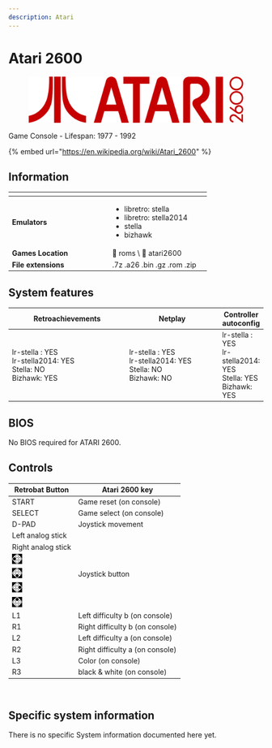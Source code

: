```yaml
---
description: Atari
---
```


# Atari 2600

<div align="left">

<figure><img src="https://raw.githubusercontent.com/fabricecaruso/es-theme-carbon/52ff37c9e265587d006945a2ba695b5a962b3a3d/art/logos/atari2600.svg" alt=""><figcaption></figcaption></figure>

</div>

Game Console - Lifespan: 1977 - 1992

{% embed url="https://en.wikipedia.org/wiki/Atari_2600" %}

## Information

<table data-header-hidden><thead><tr><th width="184"></th><th></th><th data-hidden></th></tr></thead><tbody><tr><td><strong>Emulators</strong></td><td><ul><li>libretro: stella</li><li>libretro: stella2014</li><li>stella</li><li>bizhawk</li></ul></td><td></td></tr><tr><td><strong>Games Location</strong></td><td><span data-gb-custom-inline data-tag="emoji" data-code="1f4c1">📁</span> roms \ <span data-gb-custom-inline data-tag="emoji" data-code="1f4c2">📂</span> atari2600</td><td></td></tr><tr><td><strong>File extensions</strong></td><td>.7z .a26 .bin .gz .rom .zip</td><td></td></tr></tbody></table>

## System features

<table><thead><tr><th width="245">Retroachievements</th><th width="200">Netplay</th><th>Controller autoconfig</th></tr></thead><tbody><tr><td>lr-stella : YES<br>lr-stella2014: YES<br>Stella: NO<br>Bizhawk: YES</td><td>lr-stella : YES<br>lr-stella2014: YES<br>Stella: NO<br>Bizhawk: NO</td><td>lr-stella : YES<br>lr-stella2014: YES<br>Stella: YES<br>Bizhawk: YES</td></tr></tbody></table>

## BIOS

No BIOS required for ATARI 2600.

## Controls

| Retrobat Button                                   | Atari 2600 key                  |
| ------------------------------------------------- | ------------------------------- |
| START                                             | Game reset (on console)         |
| SELECT                                            | Game select (on console)        |
| D-PAD                                             | Joystick movement               |
| Left analog stick                                 |                                 |
| Right analog stick                                |                                 |
| ![](<../../../../.gitbook/assets/image (43).png>) |                                 |
| ![](<../../../../.gitbook/assets/image (25).png>) | Joystick button                 |
| ![](<../../../../.gitbook/assets/image (11).png>) |                                 |
| ![](<../../../../.gitbook/assets/image (45).png>) |                                 |
| L1                                                | Left difficulty b (on console)  |
| R1                                                | Right difficulty b (on console) |
| L2                                                | Left difficulty a (on console)  |
| R2                                                | Right difficulty a (on console) |
| L3                                                | Color (on console)              |
| R3                                                | black & white (on console)      |

<div align="left">

<figure><img src="https://i.imgur.com/OP8tnMg.png" alt=""><figcaption></figcaption></figure>

</div>

## Specific system information

There is no specific System information documented here yet.
